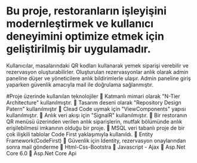 # Bu proje, restoranların işleyişini modernleştirmek ve kullanıcı deneyimini optimize etmek için geliştirilmiş bir uygulamadır.

Kullanıcılar, masalarındaki QR kodları kullanarak yemek siparişi verebilir ve rezervasyon oluşturabilirler. Oluşturulan rezervasyonlar anlık olarak admin paneline düşer ve yöneticilere anlık bildirimlerle ulaşır. Admin paneline giriş yaparken güvenlik amacıyla mail ile doğrulama sağlanmıştır.

#Proje üzerinde kullanılan teknolojiler
📌 Katmanlı mimari olarak "N-Tier Architecture" kullanılmıştır.
📌 Tasarım deseni olarak "Repository Design Patern" kullanılmıştır
📌 Clead Code uymak için "ViewComponents" yapısı kullanılmıştır.
📌 Anlık veri akışı için "SignalR" kullanılmıştır.
📌 Bir restoranın QR menüsü üzerinden verilen anlık siparişlerin, mutfak bölümünde anlık erişilebilmesi imkanının olduğu bir proje.
📌 MSQL veri tabanlı proje de bir çok ilişkili tablolar Code First yaklaşımıyla kullanıldı. 
📌 Entity Framework(CodeFirst)
📌 Güvenlik için Identity, rezervasyon onaylarından sonra mail gönderme
📌 Html-Css-Bootstra 
📌 Javascript - Ajax
📌 Asp.Net Core 6.0
📌 Asp.Net Core Api 
 
 
